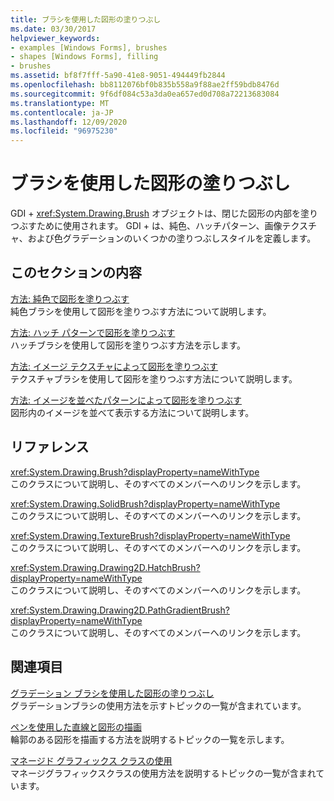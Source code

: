```yaml
---
title: ブラシを使用した図形の塗りつぶし
ms.date: 03/30/2017
helpviewer_keywords:
- examples [Windows Forms], brushes
- shapes [Windows Forms], filling
- brushes
ms.assetid: bf8f7fff-5a90-41e8-9051-494449fb2844
ms.openlocfilehash: bb8112076bf0b835b558a9f88ae2ff59bdb8476d
ms.sourcegitcommit: 9f6df084c53a3da0ea657ed0d708a72213683084
ms.translationtype: MT
ms.contentlocale: ja-JP
ms.lasthandoff: 12/09/2020
ms.locfileid: "96975230"
---
```

# <a name="using-a-brush-to-fill-shapes"></a>ブラシを使用した図形の塗りつぶし
GDI + <xref:System.Drawing.Brush> オブジェクトは、閉じた図形の内部を塗りつぶすために使用されます。 GDI + は、純色、ハッチパターン、画像テクスチャ、および色グラデーションのいくつかの塗りつぶしスタイルを定義します。  
  
## <a name="in-this-section"></a>このセクションの内容  
 [方法: 純色で図形を塗りつぶす](how-to-fill-a-shape-with-a-solid-color.md)  
 純色ブラシを使用して図形を塗りつぶす方法について説明します。  
  
 [方法: ハッチ パターンで図形を塗りつぶす](how-to-fill-a-shape-with-a-hatch-pattern.md)  
 ハッチブラシを使用して図形を塗りつぶす方法を示します。  
  
 [方法: イメージ テクスチャによって図形を塗りつぶす](how-to-fill-a-shape-with-an-image-texture.md)  
 テクスチャブラシを使用して図形を塗りつぶす方法について説明します。  
  
 [方法: イメージを並べたパターンによって図形を塗りつぶす](how-to-tile-a-shape-with-an-image.md)  
 図形内のイメージを並べて表示する方法について説明します。  
  
## <a name="reference"></a>リファレンス  
 <xref:System.Drawing.Brush?displayProperty=nameWithType>  
 このクラスについて説明し、そのすべてのメンバーへのリンクを示します。  
  
 <xref:System.Drawing.SolidBrush?displayProperty=nameWithType>  
 このクラスについて説明し、そのすべてのメンバーへのリンクを示します。  
  
 <xref:System.Drawing.TextureBrush?displayProperty=nameWithType>  
 このクラスについて説明し、そのすべてのメンバーへのリンクを示します。  
  
 <xref:System.Drawing.Drawing2D.HatchBrush?displayProperty=nameWithType>  
 このクラスについて説明し、そのすべてのメンバーへのリンクを示します。  
  
 <xref:System.Drawing.Drawing2D.PathGradientBrush?displayProperty=nameWithType>  
 このクラスについて説明し、そのすべてのメンバーへのリンクを示します。  
  
## <a name="related-sections"></a>関連項目  
 [グラデーション ブラシを使用した図形の塗りつぶし](using-a-gradient-brush-to-fill-shapes.md)  
 グラデーションブラシの使用方法を示すトピックの一覧が含まれています。  
  
 [ペンを使用した直線と図形の描画](using-a-pen-to-draw-lines-and-shapes.md)  
 輪郭のある図形を描画する方法を説明するトピックの一覧を示します。  
  
 [マネージド グラフィックス クラスの使用](using-managed-graphics-classes.md)  
 マネージグラフィックスクラスの使用方法を説明するトピックの一覧が含まれています。
